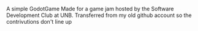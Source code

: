 A simple GodotGame Made for a game jam hosted by the Software Development Club at UNB.
Transferred from my old github account so the contrivutions don't line up
